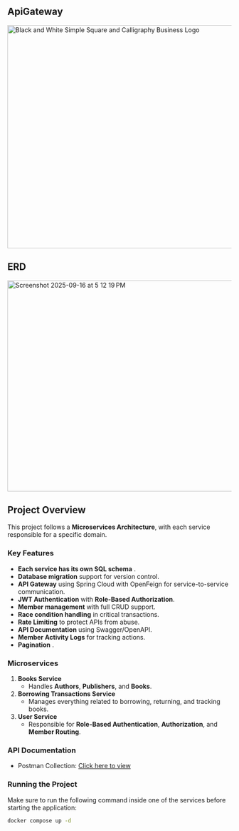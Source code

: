 ## ApiGateway
<img width="1024" height="500" alt="Black and White Simple Square and Calligraphy Business Logo" src="https://github.com/user-attachments/assets/e9c6aa4c-28f1-4833-b042-01471a18c05c" />

## ERD
<img width="641" height="473" alt="Screenshot 2025-09-16 at 5 12 19 PM" src="https://github.com/user-attachments/assets/29f12b9b-8c09-4d1f-b108-c9e811e5a9b3" />

## Project Overview  

This project follows a **Microservices Architecture**, with each service responsible for a specific domain.  

### Key Features  
- **Each service has its own SQL schema** .  
- **Database migration** support for version control.  
- **API Gateway** using Spring Cloud with OpenFeign for service-to-service communication.  
- **JWT Authentication** with **Role-Based Authorization**.  
- **Member management** with full CRUD support.  
- **Race condition handling** in critical transactions.  
- **Rate Limiting** to protect APIs from abuse.  
- **API Documentation** using Swagger/OpenAPI.  
- **Member Activity Logs** for tracking actions.  
- **Pagination** .  

### Microservices  
1. **Books Service**  
   - Handles **Authors**, **Publishers**, and **Books**.  
2. **Borrowing Transactions Service**  
   - Manages everything related to borrowing, returning, and tracking books.  
3. **User Service**  
   - Responsible for **Role-Based Authentication**, **Authorization**, and **Member Routing**.  

### API Documentation  
- Postman Collection: [Click here to view](https://postman.co/workspace/My-Workspace~ea8525f4-631b-48a4-8869-ffae1f0aa998/collection/32005719-32c7a4b2-321b-400b-b3ff-1fbf0421a14e?action=share&creator=32005719)  

### Running the Project  
Make sure to run the following command inside one of the services before starting the application:  

```bash
docker compose up -d

 
